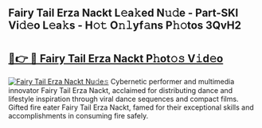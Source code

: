 ## Fairy Tail Erza Nackt L𝚎a𝚔ed N𝚞𝚍e - Part-SKl Vi𝚍𝚎o L𝚎a𝚔s - H𝚘𝚝 O𝚗𝚕yf𝚊ns P𝚑𝚘tos 3QvH2

# <h2><a href="http://kf5kt1.oniu.top/?m=Fairy+Tail+Erza+Nackt">🔗👉 🔴 Fairy Tail Erza Nackt P𝚑ot𝚘𝚜 V𝚒d𝚎o</a></h2>

[![Fairy Tail Erza Nackt Nu𝚍e𝚜](https://i.imgur.com/0qMVB7G.gif)](http://kf5kt1.oniu.top/?m=Fairy+Tail+Erza+Nackt)
Cybernetic performer and multimedia innovator Fairy Tail Erza Nackt, acclaimed for distributing dance and lifestyle inspiration through viral dance sequences and compact films. Gifted fire eater Fairy Tail Erza Nackt, famed for their exceptional skills and accomplishments in consuming fire safely.  
